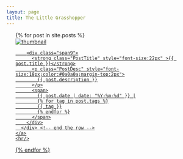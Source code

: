 ```yaml
---
layout: page
title: The Little Grasshopper
---
```

<ul class="posts" style="list-style-type:none;" >
  {% for post in site.posts %}
  <li>
    <a href="{{ BASE_PATH }}{{ post.url }}" class="clicktile">
      <div class="row">
        <div class="span3">
          <img src="{{ BASE_PATH }}/assets/thumbnails/{{ post.thumbnail }}" alt="thumbnail"/>
        </div>
        
        <div class="span9">
          <strong class="PostTitle" style="font-size:22px" >{{ post.title }}</strong>
          <p class="PostDesc" style="font-size:18px;color:#0a0a0a;margin-top:2px">
            {{ post.description }}
          </p>
          <span>
            {{ post.date | date: "%Y-%m-%d" }} |
            {% for tag in post.tags %}
            {{ tag }}
            {% endfor %}
          </span>
        </div>
      </div> <!-- end the row -->
    </a>
    <hr/>
  </li>
  {% endfor %}
</ul>
